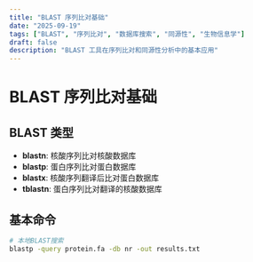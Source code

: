 ```yaml
---
title: "BLAST 序列比对基础"
date: "2025-09-19"
tags: ["BLAST", "序列比对", "数据库搜索", "同源性", "生物信息学"]
draft: false
description: "BLAST 工具在序列比对和同源性分析中的基本应用"
---
```


# BLAST 序列比对基础

## BLAST 类型

- **blastn**: 核酸序列比对核酸数据库
- **blastp**: 蛋白序列比对蛋白数据库  
- **blastx**: 核酸序列翻译后比对蛋白数据库
- **tblastn**: 蛋白序列比对翻译的核酸数据库

## 基本命令

```bash
# 本地BLAST搜索
blastp -query protein.fa -db nr -out results.txt